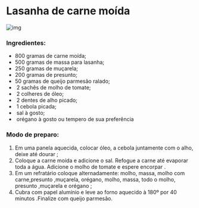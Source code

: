 # Lasanha de carne moída



![img](https://media.tenor.com/images/200b9d7998fc15b767e5af5bf2375a8a/tenor.gif)



### Ingredientes:

* 800 gramas de carne moída;
* 500 gramas de massa para lasanha;
* 250 gramas de muçarela;
* 200 gramas de presunto;
*   50 gramas de queijo parmesão ralado;
* ​    2 sachês de molho de tomate;
* ​    2 colheres de óleo;
* ​    2 dentes de alho picado;
* ​    1 cebola picada;
* ​    sal à gosto;
* ​    orégano à gosto ou tempero de sua preferência



### Modo de preparo:

1. Em uma panela aquecida, colocar óleo, a cebola  juntamente com o alho, deixe até dourar ;
2. Coloque a carne moída e adicione o sal. Refogue a carne até evaporar toda a água. Adicione o molho de tomate e espere encorpar .
3. Em um refratário coloque alternadamente: molho, massa, molho com carne,presunto ,muçarela, orégano, molho, massa, todo o molho, presunto ,muçarela e orégano ;
4. Cubra com papel alumínio e leve ao forno aquecido à 180º por 40 minutos .Finalize com queijo parmesão.